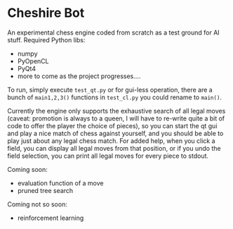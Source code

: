 # Cheshire Bot
An experimental chess engine coded from scratch as a test ground for AI stuff.
Required Python libs:
* numpy
* PyOpenCL
* PyQt4
* more to come as the project progresses....

To run, simply execute `test_qt.py` or for gui-less operation, there are a bunch of `main1,2,3()` functions in `test_cl.py` you could rename to `main()`.

Currently the engine only supports the exhaustive search of all legal moves (caveat: promotion is always to a queen, I will have to re-write quite a bit of code to offer the player the choice of pieces), so you can start the qt gui and play a nice match of chess against yourself, and you should be able to play just about any legal chess match. For added help, when you click a field, you can display all legal moves from that position, or if you undo the field selection, you can print all legal moves for every piece to stdout.

Coming soon:
* evaluation function of a move
* pruned tree search

Coming not so soon:
* reinforcement learning
